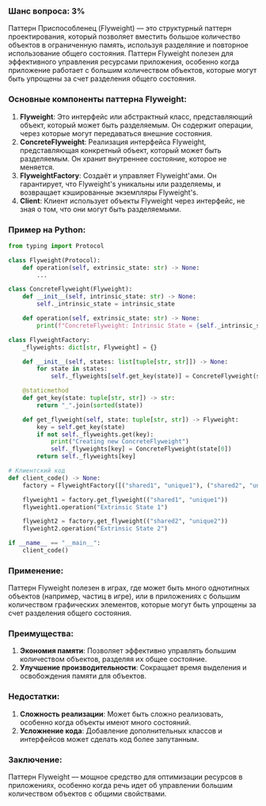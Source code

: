 ### Шанс вопроса: 3%

Паттерн Приспособленец (Flyweight) — это структурный паттерн проектирования, который позволяет вместить большое количество объектов в ограниченную память, используя разделяние и повторное использование общего состояния. Паттерн Flyweight полезен для эффективного управления ресурсами приложения, особенно когда приложение работает с большим количеством объектов, которые могут быть упрощены за счет разделения общего состояния.

### Основные компоненты паттерна Flyweight:
1. **Flyweight**: Это интерфейс или абстрактный класс, представляющий объект, который может быть разделяемым. Он содержит операции, через которые могут передаваться внешние состояния.
2. **ConcreteFlyweight**: Реализация интерфейса Flyweight, представляющая конкретный объект, который может быть разделяемым. Он хранит внутреннее состояние, которое не меняется.
3. **FlyweightFactory**: Создаёт и управляет Flyweight'ами. Он гарантирует, что Flyweight's уникальны или разделяемы, и возвращает кэшированные экземпляры Flyweight's.
4. **Client**: Клиент использует объекты Flyweight через интерфейс, не зная о том, что они могут быть разделяемыми.

### Пример на Python:
```python
from typing import Protocol

class Flyweight(Protocol):
    def operation(self, extrinsic_state: str) -> None:
        ...

class ConcreteFlyweight(Flyweight):
    def __init__(self, intrinsic_state: str) -> None:
        self._intrinsic_state = intrinsic_state

    def operation(self, extrinsic_state: str) -> None:
        print(f"ConcreteFlyweight: Intrinsic State = {self._intrinsic_state}, Extrinsic State = {extrinsic_state}")

class FlyweightFactory:
    _flyweights: dict[str, Flyweight] = {}

    def __init__(self, states: list[tuple[str, str]]) -> None:
        for state in states:
            self._flyweights[self.get_key(state)] = ConcreteFlyweight(state[0])

    @staticmethod
    def get_key(state: tuple[str, str]) -> str:
        return "_".join(sorted(state))

    def get_flyweight(self, state: tuple[str, str]) -> Flyweight:
        key = self.get_key(state)
        if not self._flyweights.get(key):
            print("Creating new ConcreteFlyweight")
            self._flyweights[key] = ConcreteFlyweight(state[0])
        return self._flyweights[key]

# Клиентский код
def client_code() -> None:
    factory = FlyweightFactory([("shared1", "unique1"), ("shared2", "unique2")])

    flyweight1 = factory.get_flyweight(("shared1", "unique1"))
    flyweight1.operation("Extrinsic State 1")

    flyweight2 = factory.get_flyweight(("shared2", "unique2"))
    flyweight2.operation("Extrinsic State 2")

if __name__ == "__main__":
    client_code()
```

### Применение:
Паттерн Flyweight полезен в играх, где может быть много однотипных объектов (например, частиц в игре), или в приложениях с большим количеством графических элементов, которые могут быть упрощены за счет разделения общего состояния.

### Преимущества:
1. **Экономия памяти**: Позволяет эффективно управлять большим количеством объектов, разделяя их общее состояние.
2. **Улучшение производительности**: Сокращает время выделения и освобождения памяти для объектов.

### Недостатки:
1. **Сложность реализации**: Может быть сложно реализовать, особенно когда объекты имеют много состояний.
2. **Усложнение кода**: Добавление дополнительных классов и интерфейсов может сделать код более запутанным.

### Заключение:
Паттерн Flyweight — мощное средство для оптимизации ресурсов в приложениях, особенно когда речь идет об управлении большим количеством объектов с общими свойствами.
